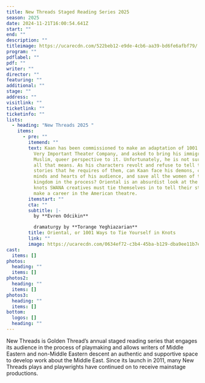 ```yaml
---
title: New Threads Staged Reading Series 2025
season: 2025
date: 2024-11-21T16:00:54.641Z
start: ""
end: ""
description: ""
titleimage: https://ucarecdn.com/522beb12-e9de-4cb6-aa39-bd6fe6afbf79/
program: ""
pdflabel: ""
pdf: ""
writer: ""
director: ""
featuring: ""
additional: ""
stage: ""
address: ""
visitlink: ""
ticketlink: ""
ticketinfo: ""
lists:
  - heading: "New Threads 2025 "
    items:
      - pre: ""
        itemend: ""
        text: Kaan has been commissioned to make an adaptation of 1001 Nights from a
          Very Important Theater Company, and asked to bring his immigrant,
          Muslim, queer perspective to it. Unfortunately, he is not sure what
          all that means. As his characters revolt and refuse to tell the
          stories that he requires of them, can Kaan face his demons, change the
          minds and hearts of his audience, and save all the women of the
          kingdom in the process? Oriental is an absurdist look at the hilarious
          knots SWANA creatives must tie themselves in to tell their stories and
          make a career in the American theatre.
        itemstart: ""
        cta: ""
        subtitle: |-
          by **Evren Odcikin** 

          dramaturgy by **Torange Yeghiazarian**
        title: Oriental, or 1001 Ways to Tie Yourself in Knots
        link: ""
        image: https://ucarecdn.com/0634ef72-c3b4-45ba-b129-dba9ee11b7e1/
cast:
  items: []
photos:
  heading: ""
  items: []
photos2:
  heading: ""
  items: []
photos3:
  heading: ""
  items: []
bottom:
  logos: []
  heading: ""
---
```

New Threads is Golden Thread’s annual staged reading series that engages its audience in the process of playmaking and allows writers of Middle Eastern and non-Middle Eastern descent an authentic and supportive space to develop work about the Middle East. Since its launch in 2011, many New Threads plays and playwrights have continued on to receive mainstage productions.